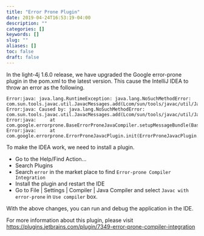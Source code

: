```yaml
---
title: "Error Prone Plugin"
date: 2019-04-24T16:53:19-04:00
description: ""
categories: []
keywords: []
slug: ""
aliases: []
toc: false
draft: false
---
```


In the light-4j 1.6.0 release, we have upgraded the Google error-prone plugin in the pom.xml to the latest version. This cause the IntelliJ IDEA to throw an error as the following. 

```
Error:java: java.lang.RuntimeException: java.lang.NoSuchMethodError: com.sun.tools.javac.util.JavacMessages.add(Lcom/sun/tools/javac/util/JavacMessages$ResourceBundleHelper;)V
Error:java: Caused by: java.lang.NoSuchMethodError: com.sun.tools.javac.util.JavacMessages.add(Lcom/sun/tools/javac/util/JavacMessages$ResourceBundleHelper;)V
Error:java: 	at com.google.errorprone.BaseErrorProneJavaCompiler.setupMessageBundle(BaseErrorProneJavaCompiler.java:202)
Error:java: 	at com.google.errorprone.ErrorProneJavacPlugin.init(ErrorProneJavacPlugin.java:40)
```

To make the IDEA work, we need to install a plugin. 

* Go to the Help/Find Action...
* Search Plugins
* Search `error` in the market place to find `Error-prone Compiler Integration`
* Install the plugin and restart the IDE
* Go to File | Settings | Compiler | Java Compiler and select `Javac with error-prone` in `Use compiler` box.

With the above changes, you can run and debug the application in the IDE. 

For more information about this plugin, please visit https://plugins.jetbrains.com/plugin/7349-error-prone-compiler-integration

